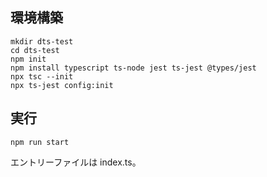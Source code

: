## 環境構築

```shell
mkdir dts-test
cd dts-test
npm init
npm install typescript ts-node jest ts-jest @types/jest
npx tsc --init
npx ts-jest config:init
```

## 実行

```shell
npm run start
```

エントリーファイルは index.ts。
